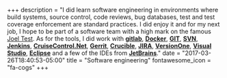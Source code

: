 +++
description = "I did learn software engineering in environments where build systems, source control, code reviews, bug databases, test and test coverage enforcement are standard practices. I did enjoy it and for my next job, I hope to be part of a software team with a high mark on the famous [Joel Test](https://www.joelonsoftware.com/2000/08/09/the-joel-test-12-steps-to-better-code/). As for the tools, I did work with [**gitlab**](https://about.gitlab.com/community/), [**Docker**](https://www.docker.com/), [**GIT**](https://git-scm.com/), [**SVN**](https://subversion.apache.org/), [**Jenkins**](https://jenkins.io/), [**CruiseControl.Net**](http://www.cruisecontrolnet.org/), [**Gerrit**](https://www.gerritcodereview.com/), [**Crucible**](https://www.atlassian.com/software/crucible), [**JIRA**](https://www.atlassian.com/software/jira), [**VersionOne**](https://www.versionone.com/), [**Visual Studio**](https://www.visualstudio.com/), [**Eclipse**](https://eclipse.org/) and a few of the IDEs from [**JetBrains**](https://www.jetbrains.com/)."
date = "2017-03-26T18:40:53-05:00"
title = "Software engineering"
fontawesome_icon = "fa-cogs"
+++
